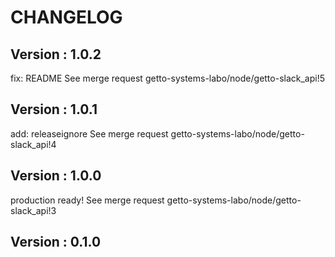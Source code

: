 # CHANGELOG

## Version : 1.0.2

fix: README See merge request getto-systems-labo/node/getto-slack_api!5


## Version : 1.0.1

add: releaseignore See merge request getto-systems-labo/node/getto-slack_api!4


## Version : 1.0.0

production ready! See merge request getto-systems-labo/node/getto-slack_api!3


## Version : 0.1.0


